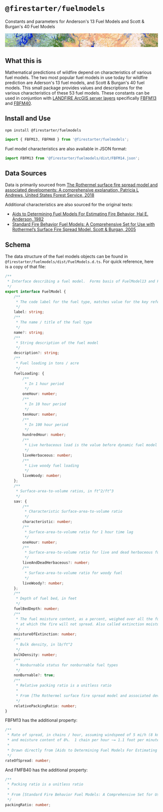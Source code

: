# `@firestarter/fuelmodels`

Constants and parameters for Anderson's 13 Fuel Models and Scott &amp; Burgan's 40 Fuel Models

<img src="./header.png">

## What this is

Mathematical predictions of wildfire depend on characteristics of various fuel models. The two most popular fuel models in use today for wildfire prediction are Aderson's 13 fuel models, and Scott & Burgan's 40 fuel models. This small package provides values and descriptions for the various characteristics of these 53 fuel models. These constants can be used in conjuntion with [LANDFIRE ArcGIS server layers](https://landfire.cr.usgs.gov/arcgis/rest/services/Landfire/US_200/MapServer) specifically [FBFM13](https://landfire.cr.usgs.gov/arcgis/rest/services/Landfire/US_200/MapServer/19) and [FBFM40](https://landfire.cr.usgs.gov/arcgis/rest/services/Landfire/US_200/MapServer/10).

## Install and Use

```
npm install @firestarter/fuelmodels
```

```ts
import { FBFM13, FBFM40 } from '@firestarter/fuelmodels';
```

Fuel model characteristics are also available in JSON format:

```ts
import FBFM13 from '@firestarter/fuelmodels/dist/FBFM14.json';
```

## Data Sources

Data is primarily sourced from [The Rothermel surface fire spread model and associated developments: A comprehensive explanation, Patricia L Andrews, United States Forest Service, 2018](https://www.fs.usda.gov/treesearch/pubs/55928)

Additional characteristics are also sourced for the original texts:

- [Aids to Determining Fuel Models For Estimating Fire Behavior, Hal E. Anderson, 1982](https://www.fs.fed.us/rm/pubs_int/int_gtr122.pdf)
- [Standard Fire Behavior Fuel Models: A Comprehensive Set for Use with Rothermel’s Surface Fire Spread Model, Scott & Burgan, 2005](https://www.fs.fed.us/rm/pubs/rmrs_gtr153.pdf)

## Schema

The data structure of the fuel models objects can be found in `@firestarter/fuelmodels/dist/FuelModels.d.ts`. For quick reference, here is a copy of that file:

```ts
/**
 * Interface describing a fuel model.  Forms basis of FuelModel13 and FuelModel40 interfaces
 */
export interface FuelModel {
	/**
	 * The code label for the fuel type, matches value for the key referencing the FuelModel
	 */
	label: string;
	/**
	 * The name / title of the fuel type
	 */
	name?: string;
	/**
	 * String description of the fuel model
	 */
	description?: string;
	/**
	 * Fuel loading in tons / acre
	 */
	fuelLoading: {
		/**
		 * In 1 hour period
		 */
		oneHour: number;
		/**
		 * In 10 hour period
		 */
		tenHour: number;
		/**
		 * In 100 hour period
		 */
		hundredHour: number;
		/**
		 * Live herbaceous load is the value before dynamic fuel model load transfer to dead herbaceous
		 */
		liveHerbaceous: number;
		/**
		 * Live woody fuel loading
		 */
		liveWoody: number;
	};
	/**
	 * Surface-area-to-volume ratios, in ft^2/ft^3
	 */
	sav: {
		/**
		 * Characteristic Surface-area-to-volume ratio
		 */
		characteristic: number;
		/**
		 * Surface-area-to-volume ratio for 1 hour time lag
		 */
		oneHour: number;
		/**
		 * Surface-area-to-volume ratio for live and dead herbaceous fuel
		 */
		liveAndDeadHerbaceous?: number;
		/**
		 * Surface-area-to-volume ratio for woody fuel
		 */
		liveWoody?: number;
	};
	/**
	 * Depth of fuel bed, in feet
	 */
	fuelBedDepth: number;
	/**
	 * The fuel moisture content, as a percent, weighed over all the fuel classes,
	 * at which the fire will not spread. Also called extinction moisture content
	 */
	moistureOfExtinction: number;
	/**
	 * Bulk density, in lb/ft^2
	 */
	bulkDensity: number;
	/**
	 * Nonburnable status for nonburnable fuel types
	 */
	nonBurnable?: true;
	/**
	 * Relative packing ratio is a unitless ratio
	 *
	 * From [The Rothermel surface fire spread model and associated developments: A comprehensive explanation, 2018](https://www.fs.usda.gov/treesearch/pubs/55928)
	 */
	relativePackingRatio: number;
}
```

FBFM13 has the additional property:

```ts
/**
 * Rate of spread, in chains / hour, assuming windspeed of 5 mi/h (8 km/h)
 * and moisture content of 8%.  1 chain per hour ~= 1.1 foot per minute or ~ 18 meters/hour
 *
 * Drawn directly from [Aids to Determining Fuel Models For Estimating Fire Behavior, Hal E. Anderson, 1982](https://www.fs.fed.us/rm/pubs_int/int_gtr122.pdf).
 */
rateOfSpread: number;
```

And FMFB40 has the additional property:

```ts
/**
 * Packing ratio is a unitless ratio
 *
 * From [Standard Fire Behavior Fuel Models: A Comprehensive Set for Use with Rothermel’s Surface Fire Spread Model, Scott & Burgan, 2005](https://www.fs.fed.us/rm/pubs/rmrs_gtr153.pdf)
 */
packingRatio: number;
```
